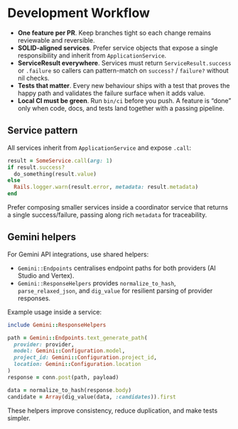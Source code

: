 # Development Workflow

- **One feature per PR**. Keep branches tight so each change remains reviewable and reversible.
- **SOLID-aligned services**. Prefer service objects that expose a single responsibility and inherit
  from `ApplicationService`.
- **ServiceResult everywhere**. Services must return `ServiceResult.success` or `.failure` so
  callers can pattern-match on `success?` / `failure?` without nil checks.
- **Tests that matter**. Every new behaviour ships with a test that proves the happy path and
  validates the failure surface when it adds value.
- **Local CI must be green**. Run `bin/ci` before you push. A feature is “done” only when code,
  docs, and tests land together with a passing pipeline.

## Service pattern

All services inherit from `ApplicationService` and expose `.call`:

```ruby
result = SomeService.call(arg: 1)
if result.success?
  do_something(result.value)
else
  Rails.logger.warn(result.error, metadata: result.metadata)
end
```

Prefer composing smaller services inside a coordinator service that returns a single
success/failure, passing along rich `metadata` for traceability.

## Gemini helpers

For Gemini API integrations, use shared helpers:

- `Gemini::Endpoints` centralises endpoint paths for both providers (AI Studio and Vertex).
- `Gemini::ResponseHelpers` provides `normalize_to_hash`, `parse_relaxed_json`, and `dig_value` for
  resilient parsing of provider responses.

Example usage inside a service:

```ruby
include Gemini::ResponseHelpers

path = Gemini::Endpoints.text_generate_path(
  provider: provider,
  model: Gemini::Configuration.model,
  project_id: Gemini::Configuration.project_id,
  location: Gemini::Configuration.location
)
response = conn.post(path, payload)

data = normalize_to_hash(response.body)
candidate = Array(dig_value(data, :candidates)).first
```

These helpers improve consistency, reduce duplication, and make tests simpler.
